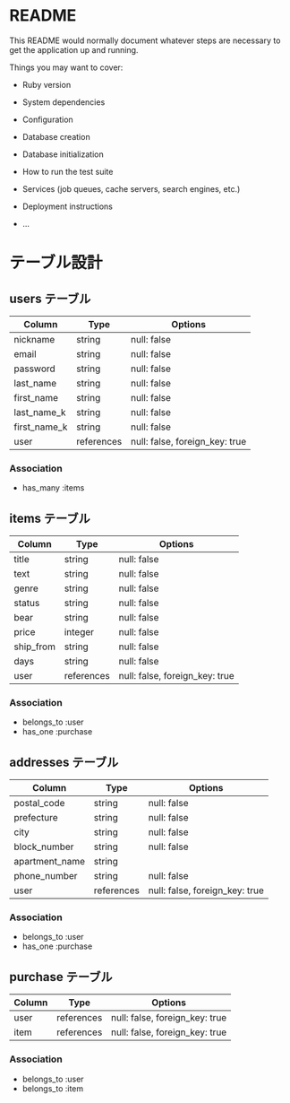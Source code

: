 # README

This README would normally document whatever steps are necessary to get the
application up and running.

Things you may want to cover:

* Ruby version

* System dependencies

* Configuration

* Database creation

* Database initialization

* How to run the test suite

* Services (job queues, cache servers, search engines, etc.)

* Deployment instructions

* ...

# テーブル設計

## users テーブル
| Column       | Type       | Options                        |
| ------------ | ---------- | ------------------------------ |
| nickname     | string     | null: false                    |
| email        | string     | null: false                    |
| password     | string     | null: false                    |
| last_name    | string     | null: false                    |
| first_name   | string     | null: false                    |
| last_name_k  | string     | null: false                    |
| first_name_k | string     | null: false                    |
| user         | references | null: false, foreign_key: true |

### Association

- has_many :items


## items テーブル
| Column    | Type       | Options                        |
| --------- | ---------- | ------------------------------ |
| title     | string     | null: false                    |
| text      | string     | null: false                    |
| genre     | string     | null: false                    |
| status    | string     | null: false                    |
| bear      | string     | null: false                    |
| price     | integer    | null: false                    |
| ship_from | string     | null: false                    |
| days      | string     | null: false                    |
| user      | references | null: false, foreign_key: true |


### Association

- belongs_to :user
- has_one :purchase


## addresses テーブル
| Column         | Type       | Options                        |
| -------------- | ---------- | ------------------------------ |
| postal_code    | string     | null: false                    |
| prefecture     | string     | null: false                    |
| city           | string     | null: false                    |
| block_number   | string     | null: false                    |
| apartment_name | string     |                                |
| phone_number   | string     | null: false                    |
| user           | references | null: false, foreign_key: true |

### Association

- belongs_to :user
- has_one :purchase

## purchase テーブル
| Column | Type       | Options                        |
| ------ | ---------- | ------------------------------ |
| user   | references | null: false, foreign_key: true |
| item   | references | null: false, foreign_key: true |

### Association

- belongs_to :user
- belongs_to :item